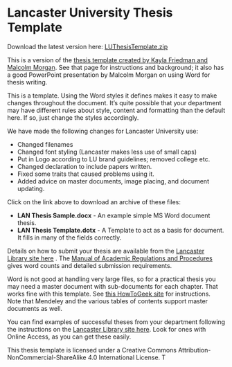 # Lancaster University Thesis Template

Download the latest version here: [LUThesisTemplate.zip](https://github.com/charlesweir/LUThesisTemplate/releases/download/V1.2/LUThesisTemplate.zip)

This is a version of the [thesis template created by Kayla Friedman and Malcolm Morgan](https://neuraldischarge.wordpress.com/2013/11/05/the-only-phdmasters-thesis-template-for-word-you-will-ever-need/). See that page for instructions and background; it also has a good PowerPoint presentation by Malcolm Morgan on using Word for thesis writing.

This is a template. Using the Word styles it defines makes it easy to make changes throughout the document. It’s quite possible that your department may have different rules about style, content and formatting than the default here. If so, just change the styles accordingly.

We have made the following changes for Lancaster University use:

 - Changed filenames
 - Changed font styling (Lancaster makes less use of small caps)
 - Put in Logo according to LU brand guidelines; removed college etc.
 - Changed declaration to include papers written.
 - Fixed some traits that caused problems using it.
 - Added advice on master documents, image placing, and document updating.

Click on the link above to download an archive of these files:

* **LAN Thesis Sample.docx** - An example simple MS Word document thesis.
* **LAN Thesis Template.dotx** - A Template to act as a basis for document. It fills in many of the fields correctly.

Details on how to submit your thesis are available from the [Lancaster Library site here](https://www.lancaster.ac.uk/library/how-to/theses/deposit-your-thesis/) .  The [Manual of Academic Regulations and Procedures](https://www.lancaster.ac.uk/academic-standards-and-quality/marp/) gives word counts and detailed submission requirements.

Word is not good at handling very large files, so for a practical thesis you may need a master document with sub-documents for each chapter. That works fine with this template. See [this HowToGeek site](http://www.howtogeek.com/73960/create-a-master-document-in-word-2010-from-multiple-documents/) for instructions. Note that Mendeley and the various tables of contents support master documents as well.

You can find examples of successful theses from your department following the instructions on the [Lancaster Library site here](http://www.lancaster.ac.uk/library/resources/theses-and-dissertations/). Look for ones with Online Access, as you can get these easily.

This thesis template is licensed under a Creative Commons Attribution-NonCommercial-ShareAlike 4.0 International License. T

